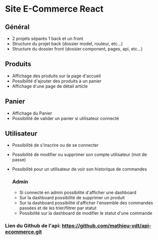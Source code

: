 # Site E-Commerce React

## Général
+ 2 projets séparés 1 back et un front
+ Structure du projet back (dossier model, routeur, etc...)
+ Structure du dossier front (dossier component, pages, api, etc...)

## Produits
+ Affichage des produits sur la page d'accueil
+ Possibilité d'ajouter des produits à un panier
+ Affichage d'une page de détail article

## Panier
+ Affichage du Panier
+ Possibilité de valider un panier si utilisateur connecté

## Utilisateur
+ Possibilité de s'inscrire ou de se connecter
+ Possibilité de modifier ou supprimer son compte utilisateur (mot de passe)
+ Possibilité pour un utilisateur de voir son historique de commandes

    ### Admin
    + Si connecté en admin possibilité d'afficher une dashboard
    + Sur la dashboard possibilité de supprimer un produit
    + Sur la dashboard possibilité d'afficher l'ensemble des commandes passées et de les trier/filtrer par statut
    + Possibilité sur la dashboard de modifier le statut d'une commande

### Lien du Github de l'api: https://github.com/mathieu-vdt/api-ecommerce.git